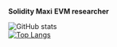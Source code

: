
**Solidity Maxi**  **EVM researcher** 


![GitHub stats](https://github-readme-stats.vercel.app/api?username=mrhouzlane&show_icons=true&theme=merko)     
[![Top Langs](https://github-readme-stats.vercel.app/api/top-langs/?username=mrhouzlane&layout=compact&theme=merko)](https://github.com/anuraghazra/github-readme-stats) 



<!--
**mrhouzlane/mrhouzlane** is a ✨ _special_ ✨ repository because its `README.md` (this file) appears on your GitHub profile.


